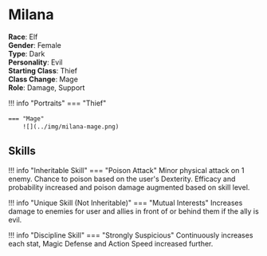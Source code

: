 # Milana

**Race**: Elf  
**Gender**: Female  
**Type**: Dark  
**Personality**: Evil  
**Starting Class**: Thief  
**Class Change**: Mage  
**Role**: Damage, Support

!!! info "Portraits"
    === "Thief"

    === "Mage"
        ![](../img/milana-mage.png)

## Skills

!!! info "Inheritable Skill"
    === "Poison Attack"
        Minor physical attack on 1 enemy. Chance to poison based on the user's Dexterity. Efficacy and probability increased and poison damage augmented based on skill level.

!!! info "Unique Skill (Not Inheritable)"
    === "Mutual Interests"
        Increases damage to enemies for user and allies in front of or behind them if the ally is evil.

!!! info "Discipline Skill"
    === "Strongly Suspicious"
        Continuously increases each stat, Magic Defense and Action Speed increased further.